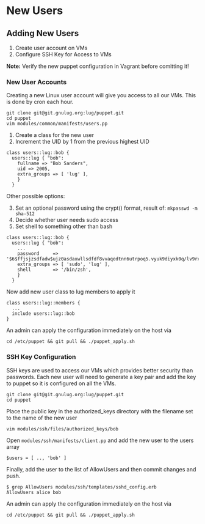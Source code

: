 # New Users

## Adding New Users
1. Create user account on VMs
2. Configure SSH Key for Access to VMs

**Note:** Verify the new puppet configuration in Vagrant before comitting it!

### New User Accounts

Creating a new Linux user account will give you access to all our VMs. This is done by cron each hour.

```
git clone git@git.gnulug.org:lug/puppet.git
cd puppet
vim modules/common/manifests/users.pp
```

1. Create a class for the new user
2. Increment the UID by 1 from the previous highest UID

```
class users::lug::bob {
  users::lug { "bob":
    fullname => "Bob Sanders",
    uid => 2005,
    extra_groups => [ 'lug' ],
    }
  }
```

Other possible options:

3. Set an optional password using the crypt() format, result of: `mkpasswd -m sha-512`
4. Decide whether user needs sudo access
5. Set shell to something other than bash

```
class users::lug::bob {
  users::lug { "bob":
    ...
    password     => '$6$ffjsjzsdfadw$ujz0asdaxwllsdfdf8vvaqedtnn6utrpoq5.vyuk9diyxk0q/lv9rx7if0turmw21ubt0x6wspbfwkgtfsq/e1.8',
    extra_groups => [ 'sudo', 'lug' ],
    shell        => '/bin/zsh',
    }
  }
```

Now add new user class to lug members to apply it
```
class users::lug::members {
  ...
  include users::lug::bob
}
```

An admin can apply the configuration immediately on the host via
```
cd /etc/puppet && git pull && ./puppet_apply.sh
```

### SSH Key Configuration

SSH keys are used to access our VMs which provides better security than passwords.
Each new user will need to generate a key pair and add the key to puppet so it is configured on all the VMs.

```
git clone git@git.gnulug.org:lug/puppet.git
cd puppet
```

Place the public key in the authorized_keys directory with the filename set to the name of the new user
```
vim modules/ssh/files/authorized_keys/bob
```

Open `modules/ssh/manifests/client.pp` and add the new user to the users array
```
$users = [ .., 'bob' ]
```

Finally, add the user to the list of AllowUsers and then commit changes and push.
```
$ grep AllowUsers modules/ssh/templates/sshd_config.erb
AllowUsers alice bob
```

An admin can apply the configuration immediately on the host via
```
cd /etc/puppet && git pull && ./puppet_apply.sh
```
